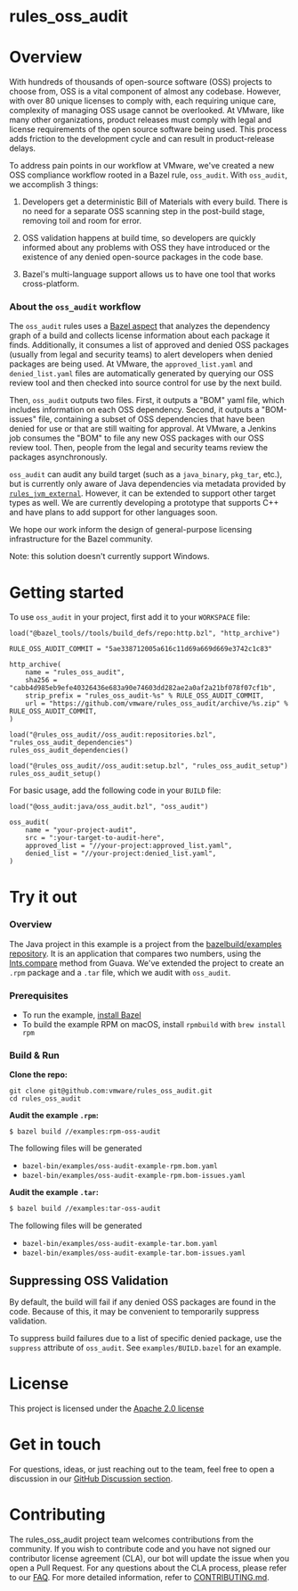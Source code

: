 # rules_oss_audit

# Overview

With hundreds of thousands of open-source software (OSS) projects to choose
from, OSS is a vital component of almost any codebase. However, with over 80
unique licenses to comply with, each requiring unique care, complexity of
managing OSS usage cannot be overlooked. At VMware, like many other
organizations, product releases must comply with legal and license requirements
of the open source software being used. This process adds friction to the
development cycle and can result in product-release delays.

To address pain points in our workflow at VMware, we've created a new OSS
compliance workflow rooted in a Bazel rule, `oss_audit`. With `oss_audit`, we
accomplish 3 things:

1. Developers get a deterministic Bill of Materials with every build. There is
   no need for a separate OSS scanning step in the post-build stage, removing
   toil and room for error.

2. OSS validation happens at build time, so developers are quickly informed
   about any problems with OSS they have introduced or the existence of any
   denied open-source packages in the code base.

3. Bazel's multi-language support allows us to have one tool that works
   cross-platform.

### About the `oss_audit` workflow
The `oss_audit` rules uses a [Bazel aspect] that analyzes the dependency
graph of a build and collects license information about each package it finds.
Additionally, it consumes a list of approved and denied OSS packages (usually
from legal and security teams) to alert developers when denied packages are
being used. At VMware, the `approved_list.yaml` and `denied_list.yaml` files are
automatically generated by querying our OSS review tool and then checked into
source control for use by the next build.

Then, `oss_audit` outputs two files. First, it outputs a "BOM" yaml file, which
includes information on each OSS dependency. Second, it outputs a "BOM-issues"
file, containing a subset of OSS dependencies that have been denied for use or
that are still waiting for approval. At VMware, a Jenkins job consumes the "BOM"
to file any new OSS packages with our OSS review tool. Then, people from the
legal and security teams review the packages asynchronously.

`oss_audit` can audit any build target (such as a `java_binary`, `pkg_tar`,
etc.), but is currently only aware of Java dependencies via metadata provided
by [`rules_jvm_external`]. However, it can be extended to support other target
types as well. We are currently developing a prototype that supports C++ and
have plans to add support for other languages soon.

We hope our work inform the design of general-purpose licensing infrastructure
for the Bazel community.

Note: this solution doesn't currently support Windows.

[`rules_jvm_external`]: https://github.com/bazelbuild/rules_jvm_external
[Bazel aspect]: https://docs.bazel.build/versions/main/skylark/aspects.html

# Getting started
To use `oss_audit` in your project, first add it to your `WORKSPACE` file:

```starlark
load("@bazel_tools//tools/build_defs/repo:http.bzl", "http_archive")

RULE_OSS_AUDIT_COMMIT = "5ae338712005a616c11d69a669d669e3742c1c83"

http_archive(
    name = "rules_oss_audit",
    sha256 = "cabb4d985eb9efe40326436e683a90e74603dd282ae2a0af2a21bf078f07cf1b",
    strip_prefix = "rules_oss_audit-%s" % RULE_OSS_AUDIT_COMMIT,
    url = "https://github.com/vmware/rules_oss_audit/archive/%s.zip" % RULE_OSS_AUDIT_COMMIT,
)

load("@rules_oss_audit//oss_audit:repositories.bzl", "rules_oss_audit_dependencies")
rules_oss_audit_dependencies()

load("@rules_oss_audit//oss_audit:setup.bzl", "rules_oss_audit_setup")
rules_oss_audit_setup()
```

For basic usage, add the following code in your `BUILD` file:
```starlark
load("@oss_audit:java/oss_audit.bzl", "oss_audit")

oss_audit(
    name = "your-project-audit",
    src = ":your-target-to-audit-here",
    approved_list = "//your-project:approved_list.yaml",
    denied_list = "//your-project:denied_list.yaml",
)
```

# Try it out

### Overview

The Java project in this example is a project from the [bazelbuild/examples
repository](https://github.com/bazelbuild/examples/tree/main/java-maven). It is
an application that compares two numbers, using the [Ints.compare] method from
Guava. We've extended the project to create an `.rpm` package and a `.tar` file,
which we audit with `oss_audit`.

[Ints.compare]: https://guava.dev/releases/19.0/api/docs/com/google/common/primitives/Ints.html#compare(int,%20int)

### Prerequisites

* To run the example, [install Bazel](http://bazel.io/docs/install.html)
* To build the example RPM on macOS, install `rpmbuild` with `brew install rpm`

### Build & Run
**Clone the repo:**
```console
git clone git@github.com:vmware/rules_oss_audit.git
cd rules_oss_audit
```

**Audit the example `.rpm`:**
```console
$ bazel build //examples:rpm-oss-audit
```
The following files will be generated
- `bazel-bin/examples/oss-audit-example-rpm.bom.yaml`
- `bazel-bin/examples/oss-audit-example-rpm.bom-issues.yaml`

**Audit the example `.tar`:**

```bash
$ bazel build //examples:tar-oss-audit
```
The following files will be generated
- `bazel-bin/examples/oss-audit-example-tar.bom.yaml`
- `bazel-bin/examples/oss-audit-example-tar.bom-issues.yaml`

## Suppressing OSS Validation
By default, the build will fail if any denied OSS packages are found in the
code. Because of this, it may be convenient to temporarily suppress validation.

To suppress build failures due to a list of specific denied package, use the
`suppress` attribute of `oss_audit`. See `examples/BUILD.bazel` for an example.

# License
This project is licensed under the [Apache 2.0 license](./LICENSE)

# Get in touch
For questions, ideas, or just reaching out to the team, feel free to open a
discussion in our [GitHub Discussion
section](https://github.com/vmware/rules_oss_audit/discussions).

# Contributing

The rules_oss_audit project team welcomes contributions from the community. If
you wish to contribute code and you have not signed our contributor license
agreement (CLA), our bot will update the issue when you open a Pull Request. For
any questions about the CLA process, please refer to our [FAQ]. For more
detailed information, refer to [CONTRIBUTING.md](CONTRIBUTING.md).

[FAQ]: https://cla.vmware.com/faq

